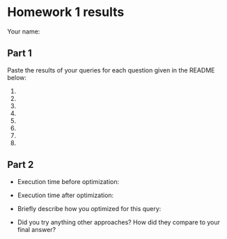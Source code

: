 # Homework 1 results

Your name: 

## Part 1
Paste the results of your queries for each question given in the README below:

1.

2.

3.

4.

5.

6.

7.

8.

## Part 2

- Execution time before optimization:
- Execution time after optimization:

- Briefly describe how you optimized for this query:

- Did you try anything other approaches?  How did they compare to your final answer?
